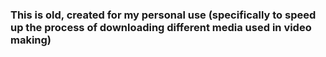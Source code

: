 ### This is old, created for my personal use (specifically to speed up the process of downloading different media used in video making)
